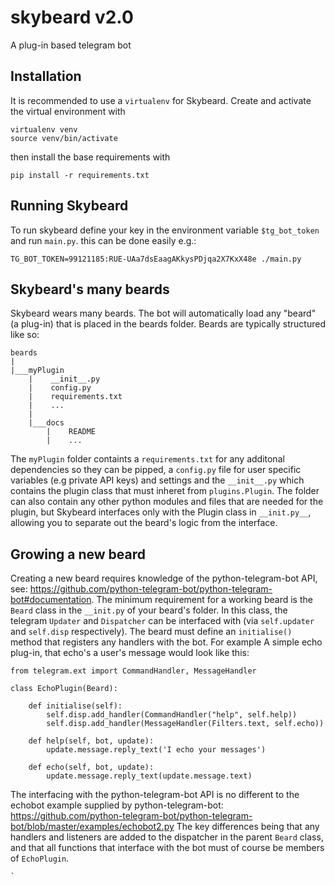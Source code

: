 # skybeard v2.0

A plug-in based telegram bot 


## Installation
It is recommended to use a `virtualenv` for Skybeard. Create and activate the virtual environment with
```
virtualenv venv
source venv/bin/activate
```
then install the base requirements with
```
pip install -r requirements.txt
```

## Running Skybeard

To run skybeard define your key in the environment variable `$tg_bot_token` and run `main.py`. this can be done easily e.g.:

    TG_BOT_TOKEN=99121185:RUE-UAa7dsEaagAKkysPDjqa2X7KxX48e ./main.py

## Skybeard's many beards
Skybeard wears many beards. The bot will automatically load any "beard" (a plug-in) that is placed in the beards folder. Beards are typically structured like so:

```
beards
|
|___myPlugin
    |    __init__.py
    |    config.py
    |    requirements.txt
    |    ...
    |
    |___docs
        |    README
        |    ...
```
The `myPlugin` folder containts a `requirements.txt` for any additonal dependencies so they can be pipped, a `config.py` file for user specific variables (e.g private API keys) and settings and the `__init__.py` which contains the plugin class that must inheret from `plugins.Plugin`.
The folder can also contain any other python modules and files that are needed for the plugin, but Skybeard interfaces only with the Plugin class in `__init.py__`, allowing you to separate out the beard's logic from the interface.

## Growing a new beard
Creating a new beard requires knowledge of the python-telegram-bot API, see: https://github.com/python-telegram-bot/python-telegram-bot#documentation.
The minimum requirement for a working beard is the `Beard` class in the `__init.py` of your beard's folder. In this class, the telegram `Updater` and `Dispatcher` can be interfaced with (via `self.updater` and `self.disp` respectively). The beard must define an `initialise()` method that registers any handlers with the bot. For example A simple echo plug-in, that echo's a user's message would look like this:
```
from telegram.ext import CommandHandler, MessageHandler

class EchoPlugin(Beard):
    
    def initialise(self):
        self.disp.add_handler(CommandHandler("help", self.help))
        self.disp.add_handler(MessageHandler(Filters.text, self.echo))

    def help(self, bot, update):
        update.message.reply_text('I echo your messages')

    def echo(self, bot, update):
        update.message.reply_text(update.message.text)
```
The interfacing with the python-telegram-bot API is no different to the echobot example supplied by python-telegram-bot:
https://github.com/python-telegram-bot/python-telegram-bot/blob/master/examples/echobot2.py
The key differences being that any handlers and listeners are added to the dispatcher in the parent `Beard` class, and that all functions that interface with the bot must of course be members of `EchoPlugin`. 

    `

